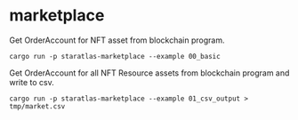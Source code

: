 # marketplace

Get OrderAccount for NFT asset from blockchain program.

```
cargo run -p staratlas-marketplace --example 00_basic
```

Get OrderAccount for all NFT Resource assets from blockchain program and write to csv.

```
cargo run -p staratlas-marketplace --example 01_csv_output > tmp/market.csv
```